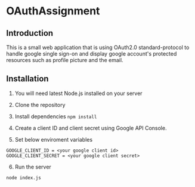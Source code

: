 # OAuthAssignment

## Introduction
This is a small web application that is using OAuth2.0 standard-protocol to handle google single sign-on and display google account's protected resources such as  profile picture and the email.

## Installation
1. You will need latest Node.js installed on your server

2. Clone the repository

3. Install dependencies
```npm install```

4. Create a client ID and client secret using Google API Console.

5. Set below enviroment variables
```
GOOGLE_CLIENT_ID = <your google client id>
GOOGLE_CLIENT_SECRET = <your google client secret>
```

6. Run the server
```
node index.js 
```
